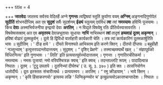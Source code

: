 +++
title = 4

+++
**जातवेदः** जातस्य सर्वस्य वेदितर्हे अग्ने **गृणन्तः** त्वद्विषयां स्तुतिं कुर्वाणा वयम् **अग्निम्** अङ्गनादिगुणोपेतं **सुदीतिं** शोभनदीप्तिम् अत एव **सुदृशं** सर्वैः सुदर्शनम् **ईड्यं** स्तुत्यम् एवंविधं **त्वा** त्वां **नमस्यामः** हविर्भिः पूजयामः । किंच **देवाः** अस्माभिर्यजनीया इन्द्रायो देवाः **अरतिम्** । न विद्यते विषयेषु रतिः प्रीतिर्यस्यासावरतिः । विषयेष्वसक्तम् अत एव **अमृतस्य** देवान्नभूतायाः सुधायाः **नाभिं** नाभिस्थानं **त्वां** तादृशं **हव्यवाहं** **दूतम्** **अकृण्वन्** । हविषां वोढारं दूतमकुर्वन् । दूतो हि द्विविधो वार्ताहारी कार्यकारी चेति । तत्र त्वां कार्यकारिणं दूतमकार्षुरिति भावः ॥ सुदीतिम् । ' दीङ् क्षये ' । दीयते विनाश्यते आभिस्तम इति करणे क्तिन् । दीतयो दीप्तयः ॥ बहुव्रीहौ ' नञ्सुभ्याम् ' इत्युत्तरपदान्तोदात्तत्वम् । सुदृशम् । “ दृशिर् प्रेक्षणे' । तस्माच्छक्यार्थे खल् । ' संज्ञापूर्वको विधिरनित्यः' इति गुणाभावः । ‘ लिति' इति प्रत्ययात्पूर्वस्योदात्तत्वम् । गृणन्तः । गृणातिरर्चतिकर्मा । नमस्यामः । नमसः पूजायां: नमो वरिवश्चित्रङः क्यच् ' इति क्यच् । तदन्ताल्लटि रूपम् । पादादित्वान्न निघातः । दूतम् । ‘टुदु उपतापे । दुतनिभ्यां दीर्घश्च' ( उ. सू. ३. ३७० ) इति क्तः । तत्संनियोगेन धातोर्दीर्घः । दूतः इतस्ततः संचारीत्यर्थः । प्रत्ययस्वरः । अरतिम् । “ रमु क्रीडायाम् ' । भावे क्तिन् । अकृण्वन् । ‘ कृवि हिंसाकरणयोः' इत्यस्य लङि ‘ धिन्विकृण्व्योर च' इत्युप्रत्ययोऽकारश्चान्तादेशः । निघातः ॥